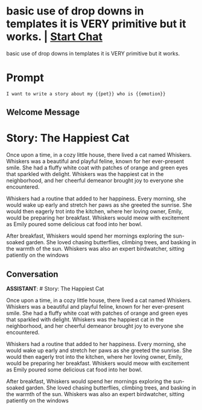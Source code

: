 

# basic use of drop downs in templates it is VERY primitive but it works.  | [Start Chat](https://gptcall.net/chat.html?data=%7B%22contact%22%3A%7B%22id%22%3A%220kpnlaNKrSyrENLMeeWFY%22%2C%22flow%22%3Atrue%7D%7D)
basic use of drop downs in templates it is VERY primitive but it works. 

# Prompt

```
I want to write a story about my {{pet}} who is {{emotion}}
```

## Welcome Message
# Story: The Happiest Cat



Once upon a time, in a cozy little house, there lived a cat named Whiskers. Whiskers was a beautiful and playful feline, known for her ever-present smile. She had a fluffy white coat with patches of orange and green eyes that sparkled with delight. Whiskers was the happiest cat in the neighborhood, and her cheerful demeanor brought joy to everyone she encountered.



Whiskers had a routine that added to her happiness. Every morning, she would wake up early and stretch her paws as she greeted the sunrise. She would then eagerly trot into the kitchen, where her loving owner, Emily, would be preparing her breakfast. Whiskers would meow with excitement as Emily poured some delicious cat food into her bowl.



After breakfast, Whiskers would spend her mornings exploring the sun-soaked garden. She loved chasing butterflies, climbing trees, and basking in the warmth of the sun. Whiskers was also an expert birdwatcher, sitting patiently on the windows

## Conversation

**ASSISTANT**: # Story: The Happiest Cat



Once upon a time, in a cozy little house, there lived a cat named Whiskers. Whiskers was a beautiful and playful feline, known for her ever-present smile. She had a fluffy white coat with patches of orange and green eyes that sparkled with delight. Whiskers was the happiest cat in the neighborhood, and her cheerful demeanor brought joy to everyone she encountered.



Whiskers had a routine that added to her happiness. Every morning, she would wake up early and stretch her paws as she greeted the sunrise. She would then eagerly trot into the kitchen, where her loving owner, Emily, would be preparing her breakfast. Whiskers would meow with excitement as Emily poured some delicious cat food into her bowl.



After breakfast, Whiskers would spend her mornings exploring the sun-soaked garden. She loved chasing butterflies, climbing trees, and basking in the warmth of the sun. Whiskers was also an expert birdwatcher, sitting patiently on the windows


